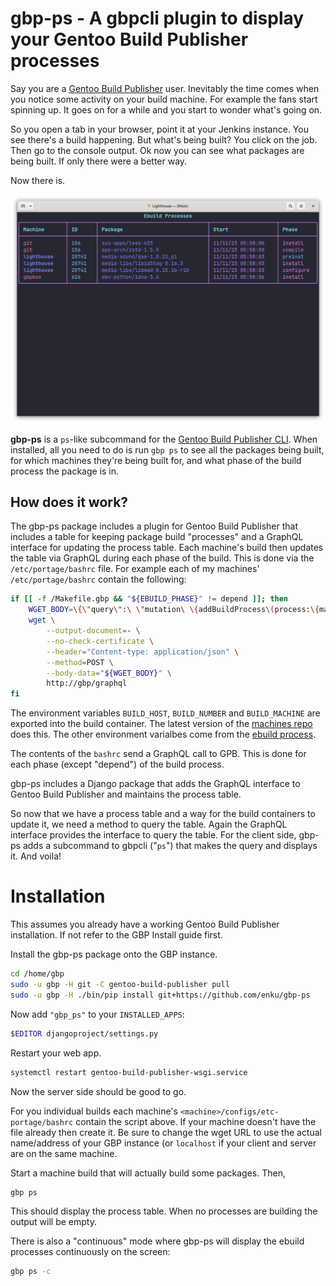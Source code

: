 # gbp-ps - A gbpcli plugin to display your Gentoo Build Publisher processes

Say you are a [Gentoo Build
Publisher](https://github.com/enku/gentoo-build-publisher) user. Inevitably
the time comes when you notice some activity on your build machine. For
example the fans start spinning up. It goes on for a while and you start to
wonder what's going on.

So you open a tab in your browser, point it at your Jenkins instance. You see
there's a build happening. But what's being built?  You click on the job. Then
go to the console output. Ok now you can see what packages are being built. If
only there were a better way.

Now there is.

![Screenshot](docs/screenshot.png)

**gbp-ps** is a `ps`-like subcommand for the [Gentoo Build Publisher
CLI](https://github.com/enku/gbpcli). When installed, all you need to do is
run `gbp ps` to see all the packages being built, for which machines they're
being built for, and what phase of the build process the package is in.

## How does it work?

The gbp-ps package includes a plugin for Gentoo Build Publisher that includes
a table for keeping package build "processes" and a GraphQL interface for
updating the process table. Each machine's build then updates the table via
GraphQL during each phase of the build. This is done via the
`/etc/portage/bashrc` file.  For example each of my machines'
`/etc/portage/bashrc` contain the following:

```bash
if [[ -f /Makefile.gbp && "${EBUILD_PHASE}" != depend ]]; then
    WGET_BODY=\{\"query\":\ \"mutation\ \{addBuildProcess\(process:\{machine:\\\"${BUILD_MACHINE}\\\",buildHost:\\\"${BUILD_HOST}\\\",package:\\\"${CATEGORY}/${PF}\\\",id:\\\"${BUILD_NUMBER}\\\",phase:\\\"${EBUILD_PHASE}\\\",startTime:\\\""$(date -u +%Y-%m-%mT%H:%M:%S.%N+00:00)"\\\"\}\)\{message\}\}\",\ \"variables\":\ null\}
    wget \
        --output-document=- \
        --no-check-certificate \
        --header="Content-type: application/json" \
        --method=POST \
        --body-data="${WGET_BODY}" \
        http://gbp/graphql
fi
```

The environment variables `BUILD_HOST`, `BUILD_NUMBER` and `BUILD_MACHINE` are
exported into the build container. The latest version of the [machines
repo](https://github.com/enku/gbp-machines) does this. The other environment
varialbes come from the [ebuild
process](https://wiki.gentoo.org/wiki//etc/portage/bashrc).

The contents of the `bashrc` send a GraphQL call to GPB. This is done for each
phase (except "depend") of the build process.

gbp-ps includes a Django package that adds the GraphQL interface to Gentoo
Build Publisher and maintains the process table.

So now that we have a process table and a way for the build containers to
update it, we need a method to query the table. Again the GraphQL interface
provides the interface to query the table. For the client side, gbp-ps adds a
subcommand to gbpcli ("`ps`") that makes the query and displays it. And voila!

# Installation

This assumes you already have a working Gentoo Build Publisher installation.
If not refer to the GBP Install guide first.

Install the gbp-ps package onto the GBP instance.

```sh
cd /home/gbp
sudo -u gbp -H git -C gentoo-build-publisher pull
sudo -u gbp -H ./bin/pip install git+https://github.com/enku/gbp-ps
```

Now add `"gbp_ps"` to your `INSTALLED_APPS`:

```sh
$EDITOR djangoproject/settings.py
```

Restart your web app.

```sh
systemctl restart gentoo-build-publisher-wsgi.service
```

Now the server side should be good to go.

For you individual builds each machine's
`<machine>/configs/etc-portage/bashrc` contain the script above. If your
machine doesn't have the file already then create it. Be sure to change the
wget URL to use the actual name/address of your GBP instance (or `localhost`
if your client and server are on the same machine.

Start a machine build that will actually build some packages. Then,

```sh
gbp ps
```

This should display the process table.  When no processes are building the
output will be empty.

There is also a "continuous" mode where gbp-ps will display the ebuild processes
continuously on the screen:

```sh
gbp ps -c
```
